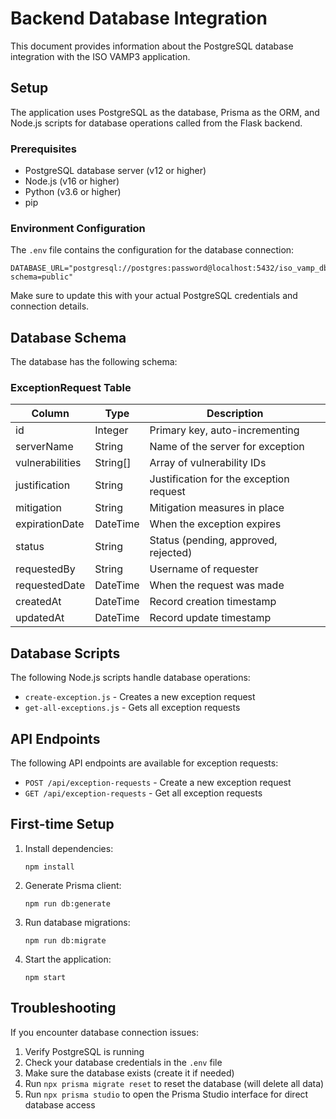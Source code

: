 # Backend Database Integration

This document provides information about the PostgreSQL database integration with the ISO VAMP3 application.

## Setup

The application uses PostgreSQL as the database, Prisma as the ORM, and Node.js scripts for database operations called from the Flask backend.

### Prerequisites

- PostgreSQL database server (v12 or higher)
- Node.js (v16 or higher)
- Python (v3.6 or higher)
- pip

### Environment Configuration

The `.env` file contains the configuration for the database connection:

```
DATABASE_URL="postgresql://postgres:password@localhost:5432/iso_vamp_db?schema=public"
```

Make sure to update this with your actual PostgreSQL credentials and connection details.

## Database Schema

The database has the following schema:

### ExceptionRequest Table

| Column           | Type      | Description                                 |
|------------------|-----------|---------------------------------------------|
| id               | Integer   | Primary key, auto-incrementing              |
| serverName       | String    | Name of the server for exception            |
| vulnerabilities  | String[]  | Array of vulnerability IDs                  |
| justification    | String    | Justification for the exception request     |
| mitigation       | String    | Mitigation measures in place                |
| expirationDate   | DateTime  | When the exception expires                  |
| status           | String    | Status (pending, approved, rejected)        |
| requestedBy      | String    | Username of requester                       |
| requestedDate    | DateTime  | When the request was made                   |
| createdAt        | DateTime  | Record creation timestamp                   |
| updatedAt        | DateTime  | Record update timestamp                     |

## Database Scripts

The following Node.js scripts handle database operations:

- `create-exception.js` - Creates a new exception request
- `get-all-exceptions.js` - Gets all exception requests

## API Endpoints

The following API endpoints are available for exception requests:

- `POST /api/exception-requests` - Create a new exception request
- `GET /api/exception-requests` - Get all exception requests

## First-time Setup

1. Install dependencies:
   ```
   npm install
   ```

2. Generate Prisma client:
   ```
   npm run db:generate
   ```

3. Run database migrations:
   ```
   npm run db:migrate
   ```

4. Start the application:
   ```
   npm start
   ```

## Troubleshooting

If you encounter database connection issues:

1. Verify PostgreSQL is running
2. Check your database credentials in the `.env` file
3. Make sure the database exists (create it if needed)
4. Run `npx prisma migrate reset` to reset the database (will delete all data)
5. Run `npx prisma studio` to open the Prisma Studio interface for direct database access 